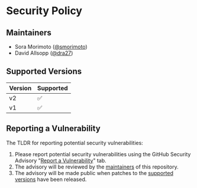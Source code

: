 # Security Policy

## Maintainers

- Sora Morimoto ([@smorimoto](https://github.com/smorimoto))
- David Allsopp ([@dra27](https://github.com/dra27))

## Supported Versions

| Version | Supported          |
| ------- | ------------------ |
| v2      | :white_check_mark: |
| v1      | :white_check_mark: |

## Reporting a Vulnerability

The TLDR for reporting potential security vulnerabilities:

1. Please report potential security vulnerabilities using the GitHub Security
   Advisory
   "[Report a Vulnerability](https://github.com/ocaml/setup-ocaml/security/advisories/new)"
   tab.
2. The advisory will be reviewed by the [maintainers](#maintainers) of this
   repository.
3. The advisory will be made public when patches to the
   [supported versions](#supported-versions) have been released.
